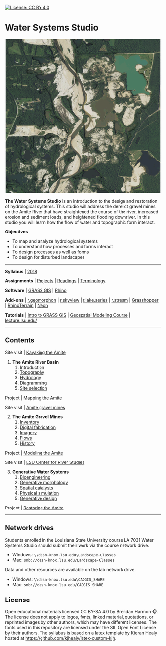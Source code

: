 [![License: CC BY 4.0](https://img.shields.io/badge/License-CC%20BY%204.0-lightgrey.svg)](https://creativecommons.org/licenses/by/4.0/)

# Water Systems Studio

<p align="center"><img src="images/amite/mine_shaded_imagery.png" height="500"></p>

**The Water Systems Studio**
is an introduction to the design and restoration of hydrological systems.
This studio will address the derelict gravel mines on the Amite River
that have straightened the course of the river,
increased erosion and sediment loads,
and heightened flooding downriver.
In this studio you will learn how
the flow of water and topographic form interact.

**Objectives**
* To map and analyze hydrological systems
* To understand how processes and forms interact
* To design processes as well as forms
* To design for disturbed landscapes

---

**Syllabus** |
[2018](water-studio-syllabus-2018.pdf)

**Assignments** | [Projects](projects.md) | [Readings](readings.md) | [Terminology](terminology.md)

**Software** | [GRASS GIS](https://grass.osgeo.org) |
[Rhino](https://www.rhino3d.com/)

**Add-ons** |
[r.geomorphon](https://grass.osgeo.org/grass72/manuals/addons/r.geomorphon.html) |
[r.skyview](https://grass.osgeo.org/grass72/manuals/addons/r.skyview.html) |
[r.lake.series](https://grass.osgeo.org/grass72/manuals/addons/r.lake.series.html) |
[r.stream](https://grasswiki.osgeo.org/wiki/R.stream.*_modules) |
[Grasshopper](http://www.grasshopper3d.com/) |
[RhinoTerrain](http://www.rhinoterrain.com/en/home.html) |
[Neon](http://v5.rhino3d.com/group/neon)

**Tutorials** |
[Intro to GRASS GIS](http://ncsu-geoforall-lab.github.io/grass-intro-workshop/) |
[Geospatial Modeling Course](https://github.com/baharmon/geospatial-modeling-course) |
[lecture.lsu.edu/](https://lecture.lsu.edu/)

---

## Contents

Site visit | [Kayaking the Amite](projects.md#kayaking-the-amite)

1. **The Amite River Basin**
    1. [Introduction](.md)
    1. [Topography](.md)
    1. [Hydrology](.md)
    1. [Diagramming](.md)
    1. [Site selection](.md)

Project | [Mapping the Amite](projects.md#mapping-the-amite)

Site visit | [Amite gravel mines](projects.md#amite-gravel-mines)

2. **The Amite Gravel Mines**
    1. [Inventory](.md)
    1. [Digital fabrication](.md)
    1. [Imagery](.md)
    1. [Flows](.md)
    1. [History](.md)

Project | [Modeling the Amite](projects.md#modeling-the-amite)

Site visit | [LSU Center for River Studies](projects.md#lsu-center-for-river-studies)

3. **Generative Water Systems**
    1. [Bioengineering](bioengineering.md)
    1. [Generative morphology](.md)
    1. [Spatial catalysts](.md)
    1. [Physical simulation](.md)
    1. [Generative design](.md)

Project | [Restoring the Amite](projects.md#restoring-amite)

---

## Network drives
Students enrolled in the Louisiana State University course
LA 7031 Water Systems Studio
should submit their work via the course network drive.
* Windows: `\\desn-knox.lsu.edu\Landscape-Classes`
* Mac: `smb://desn-knox.lsu.edu/Landscape-Classes`

Data and other resources are available on the lab network drive.
* Windows: `\\desn-knox.lsu.edu\CADGIS_SHARE`
* Mac: `smb://desn-knox.lsu.edu/CADGIS_SHARE`


## License
Open educational materials licensed CC BY-SA 4.0
by Brendan Harmon :monkey_face:.
The license does not apply to logos, fonts, linked material, quotations, or
reprinted images by other authors, which may have different licenses.
The fonts used in this repository are licensed under the SIL Open Font License
by their authors. The syllabus is based on a latex template by Kieran Healy
hosted at https://github.com/kjhealy/latex-custom-kjh.

